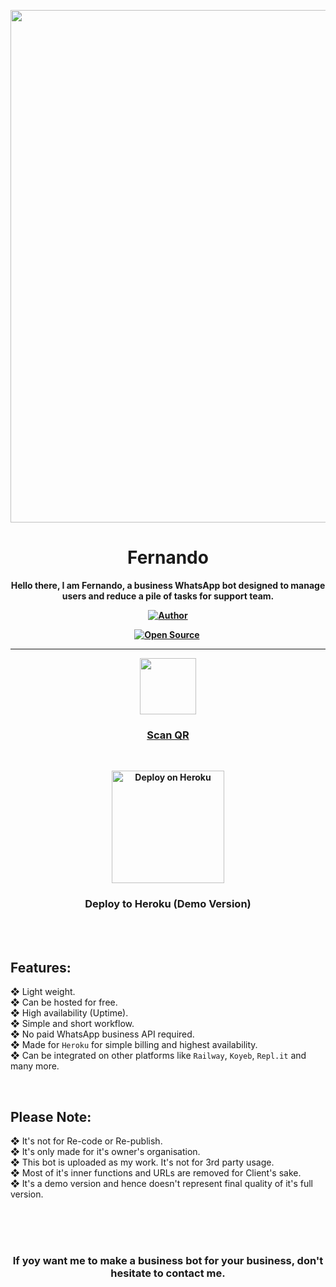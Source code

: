 <p align="center">
<a href="https://github.com/FantoX001/Fernando">
    <img src="https://graph.org/file/f3621afa9c7551fcd366f.png" width="820px">
  </a>

<h1 align="center"> Fernando
</h1>

<p align="center"> 
<b>Hello there, I am Fernando, a business WhatsApp bot designed to manage users and reduce a pile of tasks for support team.


<br>

<p align="center">
<a href="https://github.com/FantoX001"><img title="Author" src="https://img.shields.io/badge/Developer-FantoX001-blue.svg?style=for-the-badge&logo=github"></a>

<p align="center">
<a href="https://github.com/FantoX001"><img title="Open Source" src="https://img.shields.io/badge/Open%20Source-NO-red.svg?style=for-the-badge"></a>
<a href="https://github.com/FantoX001"><img title="" src="https://img.shields.io/badge/Maintained-Yes-green.svg?style=for-the-badge"></a>

<br>

---
 <p align="center">
<a href="https://Fernando-QR-2.fantox001.repl.co"><img src="https://play-lh.googleusercontent.com/901aMQFFnVoX2T-YuJmTIwpPve_SUgMv_QSyzMSPtAqt_l0CyXN1DxfD6xXU0r2f9iM=w240-h480-rw" width="90" />

<h3 align="center"> Scan QR
</h3>

<br>
<p align="center" >
    <a href="https://heroku.com/deploy?template=https://github.com/Fantox01/Fernando">
    <img src="https://www.herokucdn.com/deploy/button.png" width="180px" alt="Deploy on Heroku" >
    </a>

</p>
<h3 align="center"> Deploy to Heroku (Demo Version)
</h3>

<br>


<br>
<h2> Features:
</h2>
</b>

❖  Light weight.<br> 
❖  Can be hosted for free.<br>
❖  High availability (Uptime).<br>
❖  Simple and short workflow.<br> 
❖  No paid WhatsApp business API required.<br> 
❖  Made for `Heroku` for simple billing and highest availability.<br> 
❖  Can be integrated on other platforms like `Railway`, `Koyeb`, `Repl.it` and many more.


<br>
<h2> Please Note:
</h2>
</b>


❖  It's not for Re-code or Re-publish.<br>
❖  It's only made for it's owner's organisation.<br> 
❖  This bot is uploaded as my work. It's not for 3rd party usage.<br>
❖  Most of it's inner functions and URLs are removed for Client's sake.<br>
❖  It's a demo version and hence doesn't represent final quality of it's full version.<br>
<br>

<br><br>
<h3 align="center"> If yoy want me to make a business bot for your business, don't hesitate to contact me. 
</h3>



